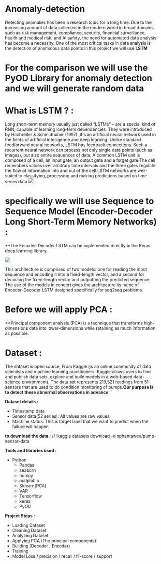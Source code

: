 # Anomaly-detection

 Detecting anomalies has been a research topic for a long time. Due to the increasing amount of data collected in the modern world in broad domains such as risk management, compliance, security, financial surveillance, health and medical risk, and AI safety, the need for automated data analysis has become a necessity. One of the most critical tasks in data analysis is the detection of anomalous data points.in this project we will use **LSTM** 

# For the comparison we will use the PyOD Library for anomaly detection and we will generate random data


 
# What is LSTM ? : 
Long short-term memory  usually just called “LSTMs” – are a special kind of RNN, capable of learning long-term dependencies. They were introduced by Hochreiter & Schmidhuber (1997) ,it's an artificial neural network used in the fields of artificial intelligence and deep learning. Unlike standard feedforward neural networks, LSTM has feedback connections. Such a recurrent neural network can process not only single data points (such as images), but also entire sequences of data.
A common LSTM unit is composed of a cell, an input gate, an output gate and a forget gate.The cell remembers values over arbitrary time intervals and the three gates regulate the flow of information into and out of the cell.LSTM networks are well-suited to classifying, processing and making predictions based on time series data
![](https://colah.github.io/posts/2015-08-Understanding-LSTMs/img/LSTM3-chain.png)

# specifically we will use Sequence to Sequence Model (Encoder-Decoder Long Short-Term Memory Networks) :

**The Encoder-Decoder LSTM can be implemented directly in the Keras deep learning library.

![](https://machinelearningmastery.com/wp-content/uploads/2017/07/Encoder-Decoder-LSTM-Model-Architecture.png)

This architecture is comprised of two models: one for reading the input sequence and encoding it into a fixed-length vector, and a second for decoding the fixed-length vector and outputting the predicted sequence. The use of the models in concert gives the architecture its name of Encoder-Decoder LSTM designed specifically for seq2seq problems.

# Before we will apply PCA : 
**Principal component analysis (PCA) is a technique that transforms high-dimensions data into lower-dimensions while retaining as much information as possible.

# Dataset :
The dataset is open source, From Kaggle (is an online community of data scientists and machine learning practitioners. Kaggle allows users to find and publish data sets, explore and build models in a web-based data-science environment).
The data set represents 219,521 readings from 51 sensors  that are used to do condition monitoring of pumps.**Our purpose is to detect these abnormal observations in advance** 

**Dataset details :** 

-  Timestamp data
-  Sensor data(52 series): All values are raw values
-  Machine status: This is target label that we want to predict when the failure will happen


**to download the data :** 
// !kaggle datasets download -d nphantawee/pump-sensor-data

**Tools and libraries used :**

-   Python
    -   Pandas
    -   seaborn
    -   numpy
    -   matplotlib
    -   Sklearn(PCA)
    -   VAR
    -   Tensorflow
    -   keras
    -   PyOD
  
 **Project Steps :** 

-  Loading Dataset
-  Cleaning Dataset
-  Analyzing Dataset
-  Applying PCA (The principal components)
-  Building (Decoder , Encoder)
-  Training 
-  Model Loss /  precision  /  recall / f1-score  / support
